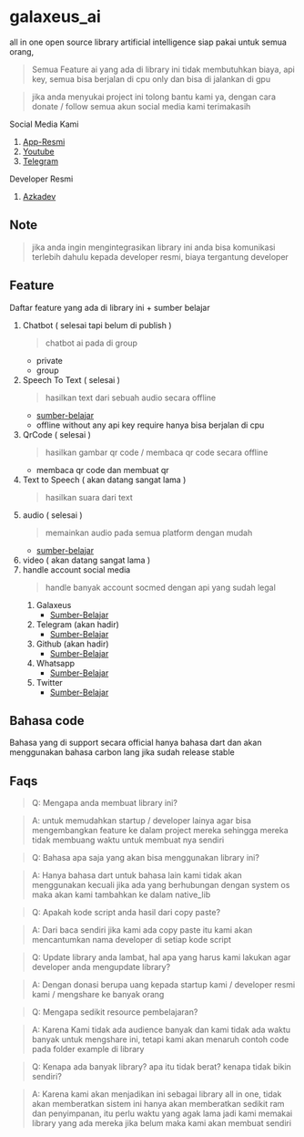 # galaxeus_ai

all in one open source library artificial intelligence siap pakai untuk semua orang,

> Semua Feature ai yang ada di library ini tidak membutuhkan biaya, api key, semua bisa berjalan di cpu only dan bisa di jalankan di gpu

> jika anda menyukai project ini tolong bantu kami ya, dengan cara donate / follow semua akun social media kami terimakasih

Social Media Kami
1. [App-Resmi]()
2. [Youtube](https://www.youtube.com/channel/UCHcVnAF8u6SX_tLxN1b_WXA)
3. [Telegram](https://t.me/galaxeusbot)

Developer Resmi
1. [Azkadev](https://github.com/azkadev)

## Note
> jika anda ingin mengintegrasikan library ini anda bisa komunikasi terlebih dahulu kepada developer resmi, biaya tergantung developer

## Feature
Daftar feature yang ada di library ini + sumber belajar

1. Chatbot ( selesai tapi belum di publish )
    > chatbot ai pada di group 
    - private 
    - group
2. Speech To Text ( selesai )
    > hasilkan text dari sebuah audio secara offline
    - [sumber-belajar](https://github.com/ggerganov/whisper.cpp)
    - offline without any api key require hanya bisa berjalan di cpu
3. QrCode ( selesai )
    > hasilkan gambar qr code / membaca qr code secara offline
    - membaca qr code dan membuat qr
4. Text to Speech ( akan datang sangat lama )
    > hasilkan suara dari text
5. audio ( selesai )
    > memainkan audio pada semua platform dengan mudah
    - [sumber-belajar](https://miniaud.io/)
6. video ( akan datang sangat lama )
7. handle account social media
   > handle banyak account socmed dengan api yang sudah legal
   1. Galaxeus
      - [Sumber-Belajar]() 
   2. Telegram (akan hadir)
      - [Sumber-Belajar](https://core.telegram.org/tdlib/docs) 
   3. Github (akan hadir)
      - [Sumber-Belajar]() 
   4. Whatsapp
      - [Sumber-Belajar]() 
   5. Twitter
      - [Sumber-Belajar](https://developer.twitter.com/en) 

## Bahasa code
Bahasa yang di support secara official hanya bahasa dart dan akan menggunakan bahasa carbon lang jika sudah release stable

## Faqs

> Q: Mengapa anda membuat library ini?

> A: untuk memudahkan startup / developer lainya agar bisa mengembangkan feature ke dalam project mereka sehingga mereka tidak membuang waktu untuk membuat nya sendiri

> Q: Bahasa apa saja yang akan bisa menggunakan library ini?

> A: Hanya bahasa dart untuk bahasa lain kami tidak akan menggunakan kecuali jika ada yang 
berhubungan dengan system os maka akan kami tambahkan ke dalam native_lib

> Q: Apakah kode script anda hasil dari copy paste?

> A: Dari baca sendiri jika kami ada copy paste itu kami akan mencantumkan nama developer di setiap kode script

> Q: Update library anda lambat, hal apa yang harus kami lakukan agar developer anda mengupdate library?

> A: Dengan donasi berupa uang kepada startup kami / developer resmi kami / mengshare ke banyak orang

> Q: Mengapa sedikit resource pembelajaran?

> A: Karena Kami tidak ada audience banyak dan kami tidak ada waktu banyak untuk mengshare ini, tetapi kami akan menaruh contoh code pada folder example di library

> Q: Kenapa ada banyak library? apa itu tidak berat? kenapa tidak bikin sendiri?

> A: Karena kami akan menjadikan ini sebagai library all in one, tidak akan memberatkan sistem ini hanya akan memberatkan sedikit ram dan penyimpanan, itu perlu waktu yang agak lama jadi kami memakai library yang ada mereka jika belum maka kami akan membuat sendiri